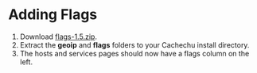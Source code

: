 # Adding Flags #
  1. Download [flags-1.5.zip](http://cachechu.googlecode.com/files/flags-1.5.zip).
  1. Extract the **geoip** and **flags** folders to your Cachechu install directory.
  1. The hosts and services pages should now have a flags column on the left.